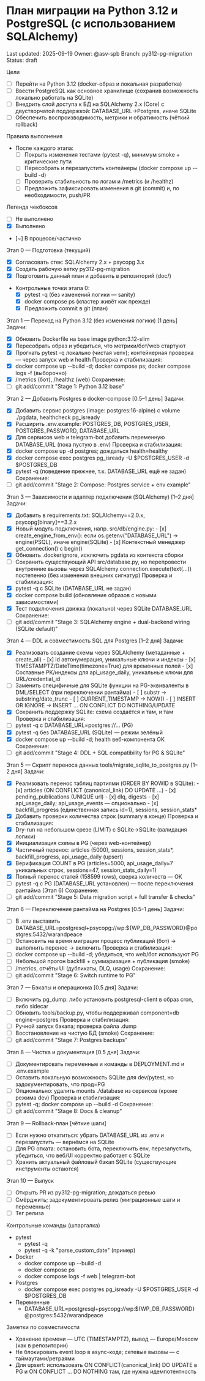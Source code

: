 # План миграции на Python 3.12 и PostgreSQL (с использованием SQLAlchemy)

Last updated: 2025-09-19
Owner: @asv-spb
Branch: py312-pg-migration
Status: draft

Цели
- [ ] Перейти на Python 3.12 (docker-образ и локальная разработка)
- [ ] Ввести PostgreSQL как основное хранилище (сохранив возможность локально работать на SQLite)
- [ ] Внедрить слой доступа к БД на SQLAlchemy 2.x (Core) с двустворчатой поддержкой: DATABASE_URL→Postgres, иначе SQLite
- [ ] Обеспечить воспроизводимость, метрики и обратимость (чёткий rollback)

Правила выполнения
- После каждого этапа:
  - [ ] Покрыть изменения тестами (pytest -q), минимум smoke + критические пути
  - [ ] Пересобрать и перезапустить контейнеры (docker compose up --build -d)
  - [ ] Проверить стабильность по логам и /metrics (и /healthz)
  - [ ] Предложить зафиксировать изменения в git (commit) и, по необходимости, push/PR

Легенда чекбоксов
- [ ] Не выполнено
- [x] Выполнено
- [~] В процессе/частично

Этап 0 — Подготовка (текущий)
- [x] Согласовать стек: SQLAlchemy 2.x + psycopg 3.x
- [x] Создать рабочую ветку py312-pg-migration
- [x] Подготовить данный план и добавить в репозиторий (doc/)
- Контрольные точки этапа 0:
  - [x] pytest -q (без изменений логики — sanity)
  - [x] docker compose ps (кластер живёт как прежде)
  - [x] Предложить commit в git (план)

Этап 1 — Переход на Python 3.12 (без изменения логики) [1 день]
Задачи:
- [x] Обновить Dockerfile на base image python:3.12-slim
- [x] Пересобрать образ и убедиться, что метрики/бот/web стартуют
- [x] Прогнать pytest -q локально (чистая venv); контейнерная проверка — через запуск web и health
Проверка и стабилизация:
- [x] docker compose up --build -d; docker compose ps; docker compose logs -f (выборочно)
- [x] /metrics (бот), /healthz (web)
Сохранение:
- [ ] git add/commit "Stage 1: Python 3.12 base"

Этап 2 — Добавить Postgres в docker-compose [0.5–1 день]
Задачи:
- [x] Добавить сервис postgres (image: postgres:16-alpine) с volume ./pgdata, healthcheck pg_isready
- [x] Расширить .env.example: POSTGRES_DB, POSTGRES_USER, POSTGRES_PASSWORD, DATABASE_URL
- [x] Для сервисов web и telegram-bot добавить переменную DATABASE_URL (пока пустую в .env)
Проверка и стабилизация:
- [x] docker compose up -d postgres; дождаться health=healthy
- [x] docker compose exec postgres pg_isready -U $POSTGRES_USER -d $POSTGRES_DB
- [x] pytest -q (поведение прежнее, т.к. DATABASE_URL ещё не задан)
Сохранение:
- [ ] git add/commit "Stage 2: Compose: Postgres service + env example"

Этап 3 — Зависимости и адаптер подключения (SQLAlchemy) [1–2 дня]
Задачи:
- [x] Добавить в requirements.txt: SQLAlchemy==2.0.x, psycopg[binary]==3.2.x
- [x] Новый модуль подключения, напр. src/db/engine.py:
      - [x] create_engine_from_env(): если os.getenv("DATABASE_URL") → engine(PSQL), иначе engine(SQLite)
      - [x] Контекстный менеджер get_connection() с begin()
- [x] Обновить .dockerignore, исключить pgdata из контекста сборки
- [ ] Сохранить существующий API src/database.py, но перепровести внутренние вызовы через SQLAlchemy connection.execute(text(...)) постепенно (без изменения внешних сигнатур)
Проверка и стабилизация:
- [x] pytest -q с SQLite (DATABASE_URL не задан)
- [x] docker compose build (обновление образов с новыми зависимостями)
- [x] Тест подключения движка (локально) через SQLite DATABASE_URL
Сохранение:
- [ ] git add/commit "Stage 3: SQLAlchemy engine + dual-backend wiring (SQLite default)"

Этап 4 — DDL и совместимость SQL для Postgres [1–2 дня]
Задачи:
- [x] Реализовать создание схемы через SQLAlchemy (метаданные + create_all)
      - [x] id автонумерация, уникальные ключи и индексы
      - [x] TIMESTAMPTZ/DateTime(timezone=True) для временных полей
      - [x] Составные PK/индексы для api_usage_daily, уникальные ключи для URL/credential_id
- [ ] Заменить специфичные для SQLite функции на PG-эквиваленты в DML/SELECT (при переключении рантайма)
      - [ ] substr → substring/date_trunc
      - [ ] CURRENT_TIMESTAMP → NOW()
      - [ ] INSERT OR IGNORE → INSERT ... ON CONFLICT DO NOTHING/UPDATE
- [x] Сохранить поддержку SQLite: схема создаётся и там, и там
Проверка и стабилизация:
- [ ] pytest -q с DATABASE_URL=postgres://... (PG)
- [x] pytest -q без DATABASE_URL (SQLite) — режим зелёный
- [x] docker compose up --build -d; health веб-компонента OK
Сохранение:
- [ ] git add/commit "Stage 4: DDL + SQL compatibility for PG & SQLite"

Этап 5 — Скрипт переноса данных tools/migrate_sqlite_to_postgres.py [1–2 дня]
Задачи:
- [x] Реализовать перенос таблиц партиями (ORDER BY ROWID в SQLite):
      - [x] articles (ON CONFLICT (canonical_link) DO UPDATE ...)
      - [x] pending_publications (UNIQUE url)
      - [x] dlq, digests
      - [x] api_usage_daily; api_usage_events — опционально
      - [x] backfill_progress (единственная запись id=1), sessions, session_stats*
- [x] Добавить проверки количества строк (summary в конце)
Проверка и стабилизация:
- [x] Dry-run на небольшом срезе (LIMIT) с SQLite→SQLite (валидация логики)
- [x] Инициализация схемы в PG (через web-контейнер)
- [x] Частичный перенос: articles (5000), sessions, session_stats*, backfill_progress, api_usage_daily (upsert)
- [x] Верификация COUNT в PG (articles=5000, api_usage_daily≈7 уникальных строк, sessions=47, session_stats_daily=1)
- [x] Полный перенос статей (158599 rows), сверка количеств — OK
- [ ] pytest -q с PG (DATABASE_URL установлен) — после переключения рантайма (Этап 6)
Сохранение:
- [ ] git add/commit "Stage 5: Data migration script + full transfer & checks"

Этап 6 — Переключение рантайма на Postgres [0.5–1 день]
Задачи:
- [ ] В .env выставить DATABASE_URL=postgresql+psycopg://wp:${WP_DB_PASSWORD}@postgres:5432/warandpeace
- [ ] Остановить на время миграции процесс публикаций (бот) → выполнить перенос → включить
Проверка и стабилизация:
- [ ] docker compose up --build -d; убедиться, что web/бот используют PG
- [ ] Небольшой прогон backfill + суммаризация + публикация (smoke)
- [ ] /metrics, отчёты UI (дубликаты, DLQ, usage)
Сохранение:
- [ ] git add/commit "Stage 6: Switch runtime to PG"

Этап 7 — Бэкапы и операционка [0.5 дня]
Задачи:
- [ ] Включить pg_dump: либо установить postgresql-client в образ cron, либо sidecar
- [ ] Обновить tools/backup.py, чтобы поддерживал component=db engine=postgres
Проверка и стабилизация:
- [ ] Ручной запуск бэкапа; проверка файла .dump
- [ ] Восстановление на чистую БД (smoke)
Сохранение:
- [ ] git add/commit "Stage 7: Postgres backups"

Этап 8 — Чистка и документация [0.5 дня]
Задачи:
- [ ] Документировать переменные и команды в DEPLOYMENT.md и .env.example
- [ ] Оставить локальную возможность SQLite для dev/pytest, но задокументировать, что прод=PG
- [ ] Опционально: удалить mounts ./database из сервисов (кроме режима dev)
Проверка и стабилизация:
- [ ] pytest -q; docker compose up --build -d
Сохранение:
- [ ] git add/commit "Stage 8: Docs & cleanup"

Этап 9 — Rollback-план [чёткие шаги]
- [ ] Если нужно откатиться: убрать DATABASE_URL из .env и перезапустить — вернёмся на SQLite
- [ ] Для PG отката: остановить бота, переключить env, перезапустить, убедиться, что веб/UI корректно работает с SQLite
- [ ] Хранить актуальный файловый бэкап SQLite (существующие инструменты остаются)

Этап 10 — Выпуск
- [ ] Открыть PR из py312-pg-migration; дождаться ревью
- [ ] Смёрджить; задокументировать релиз (миграционные шаги и переменные)
- [ ] Тег релиза

Контрольные команды (шпаргалка)
- pytest
  - pytest -q
  - pytest -q -k "parse_custom_date" (пример)
- Docker
  - docker compose up --build -d
  - docker compose ps
  - docker compose logs -f web | telegram-bot
- Postgres
  - docker compose exec postgres pg_isready -U $POSTGRES_USER -d $POSTGRES_DB
- Переменные
  - DATABASE_URL=postgresql+psycopg://wp:${WP_DB_PASSWORD}@postgres:5432/warandpeace

Заметки по совместимости
- Хранение времени — UTC (TIMESTAMPTZ), вывод — Europe/Moscow (как в репозитории)
- Не блокировать event loop в async-коде; сетевые вызовы — с таймаутами/ретраями
- Для upsert: использовать ON CONFLICT(canonical_link) DO UPDATE в PG и ON CONFLICT ... DO NOTHING там, где нужна идемпотентность
